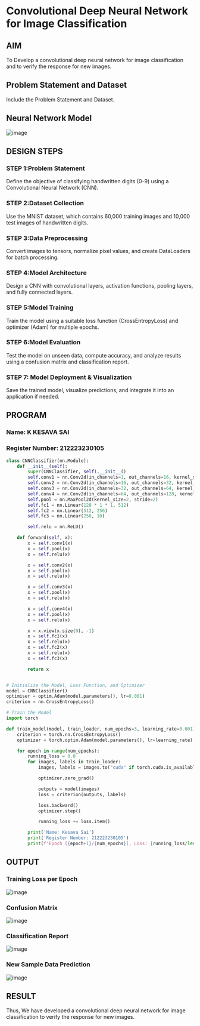 # Convolutional Deep Neural Network for Image Classification

## AIM

To Develop a convolutional deep neural network for image classification and to verify the response for new images.

## Problem Statement and Dataset

Include the Problem Statement and Dataset.

## Neural Network Model

![image](https://github.com/user-attachments/assets/601719b0-3412-4ff4-81de-a1ff5d7d5f84)



## DESIGN STEPS

### STEP 1:Problem Statement
Define the objective of classifying handwritten digits (0-9) using a Convolutional Neural Network (CNN).

### STEP 2:Dataset Collection
Use the MNIST dataset, which contains 60,000 training images and 10,000 test images of handwritten digits.
### STEP 3:Data Preprocessing
Convert images to tensors, normalize pixel values, and create DataLoaders for batch processing.
### STEP 4:Model Architecture
Design a CNN with convolutional layers, activation functions, pooling layers, and fully connected layers.

### STEP 5:Model Training
Train the model using a suitable loss function (CrossEntropyLoss) and optimizer (Adam) for multiple epochs.

### STEP 6:Model Evaluation
Test the model on unseen data, compute accuracy, and analyze results using a confusion matrix and classification report.

### STEP 7: Model Deployment & Visualization
Save the trained model, visualize predictions, and integrate it into an application if needed.
## PROGRAM

### Name: K KESAVA SAI
### Register Number: 212223230105
```python
class CNNClassifier(nn.Module):
    def __init__(self):
        super(CNNClassifier, self).__init__()
        self.conv1 = nn.Conv2d(in_channels=1, out_channels=16, kernel_size=3, padding=1)
        self.conv2 = nn.Conv2d(in_channels=16, out_channels=32, kernel_size=3, padding=1)
        self.conv3 = nn.Conv2d(in_channels=32, out_channels=64, kernel_size=3, padding=1)
        self.conv4 = nn.Conv2d(in_channels=64, out_channels=128, kernel_size=3, padding=1)
        self.pool = nn.MaxPool2d(kernel_size=2, stride=2)
        self.fc1 = nn.Linear(128 * 1 * 1, 512)
        self.fc2 = nn.Linear(512, 256)
        self.fc3 = nn.Linear(256, 10)

        self.relu = nn.ReLU()

    def forward(self, x):
        x = self.conv1(x)
        x = self.pool(x)
        x = self.relu(x)

        x = self.conv2(x)
        x = self.pool(x)
        x = self.relu(x)

        x = self.conv3(x)
        x = self.pool(x)
        x = self.relu(x)

        x = self.conv4(x)
        x = self.pool(x)
        x = self.relu(x)

        x = x.view(x.size(0), -1)
        x = self.fc1(x)
        x = self.relu(x)
        x = self.fc2(x)
        x = self.relu(x)
        x = self.fc3(x)

        return x



```

```python
# Initialize the Model, Loss Function, and Optimizer
model = CNNClassifier()
optimiser = optim.Adam(model.parameters(), lr=0.001)
criterion = nn.CrossEntropyLoss()
```

```python
# Train the Model
import torch

def train_model(model, train_loader, num_epochs=3, learning_rate=0.001):
    criterion = torch.nn.CrossEntropyLoss()
    optimizer = torch.optim.Adam(model.parameters(), lr=learning_rate)

    for epoch in range(num_epochs):
        running_loss = 0.0
        for images, labels in train_loader:
            images, labels = images.to("cuda" if torch.cuda.is_available() else "cpu"), labels.to("cuda" if torch.cuda.is_available() else "cpu")

            optimizer.zero_grad()

            outputs = model(images)
            loss = criterion(outputs, labels)

            loss.backward()
            optimizer.step()

            running_loss += loss.item()

        print('Name: Kesava Sai')
        print('Register Number: 212223230105')
        print(f'Epoch [{epoch+1}/{num_epochs}], Loss: {running_loss/len(train_loader):.4f}')

```

## OUTPUT
### Training Loss per Epoch

![image](https://github.com/user-attachments/assets/8c4d3216-534a-4dbb-aeb8-c3e237b1b0ee)




### Confusion Matrix

![image](https://github.com/user-attachments/assets/c6394447-0537-491f-a730-ade77645b91f)




### Classification Report
![image](https://github.com/user-attachments/assets/8bf3fadd-ecdd-483d-b210-d18756245ae9)





### New Sample Data Prediction

![image](https://github.com/user-attachments/assets/caaa68c6-3bef-45d4-a774-b75c032fa3a2)




## RESULT
Thus, We have developed a convolutional deep neural network for image classification to verify the response for new images.
